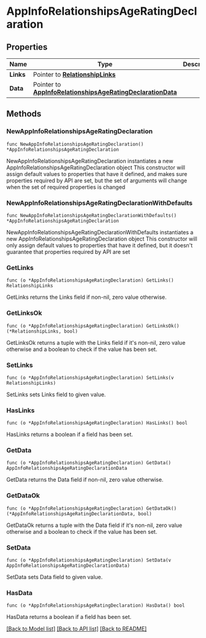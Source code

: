 # AppInfoRelationshipsAgeRatingDeclaration

## Properties

Name | Type | Description | Notes
------------ | ------------- | ------------- | -------------
**Links** | Pointer to [**RelationshipLinks**](RelationshipLinks.md) |  | [optional] 
**Data** | Pointer to [**AppInfoRelationshipsAgeRatingDeclarationData**](AppInfoRelationshipsAgeRatingDeclarationData.md) |  | [optional] 

## Methods

### NewAppInfoRelationshipsAgeRatingDeclaration

`func NewAppInfoRelationshipsAgeRatingDeclaration() *AppInfoRelationshipsAgeRatingDeclaration`

NewAppInfoRelationshipsAgeRatingDeclaration instantiates a new AppInfoRelationshipsAgeRatingDeclaration object
This constructor will assign default values to properties that have it defined,
and makes sure properties required by API are set, but the set of arguments
will change when the set of required properties is changed

### NewAppInfoRelationshipsAgeRatingDeclarationWithDefaults

`func NewAppInfoRelationshipsAgeRatingDeclarationWithDefaults() *AppInfoRelationshipsAgeRatingDeclaration`

NewAppInfoRelationshipsAgeRatingDeclarationWithDefaults instantiates a new AppInfoRelationshipsAgeRatingDeclaration object
This constructor will only assign default values to properties that have it defined,
but it doesn't guarantee that properties required by API are set

### GetLinks

`func (o *AppInfoRelationshipsAgeRatingDeclaration) GetLinks() RelationshipLinks`

GetLinks returns the Links field if non-nil, zero value otherwise.

### GetLinksOk

`func (o *AppInfoRelationshipsAgeRatingDeclaration) GetLinksOk() (*RelationshipLinks, bool)`

GetLinksOk returns a tuple with the Links field if it's non-nil, zero value otherwise
and a boolean to check if the value has been set.

### SetLinks

`func (o *AppInfoRelationshipsAgeRatingDeclaration) SetLinks(v RelationshipLinks)`

SetLinks sets Links field to given value.

### HasLinks

`func (o *AppInfoRelationshipsAgeRatingDeclaration) HasLinks() bool`

HasLinks returns a boolean if a field has been set.

### GetData

`func (o *AppInfoRelationshipsAgeRatingDeclaration) GetData() AppInfoRelationshipsAgeRatingDeclarationData`

GetData returns the Data field if non-nil, zero value otherwise.

### GetDataOk

`func (o *AppInfoRelationshipsAgeRatingDeclaration) GetDataOk() (*AppInfoRelationshipsAgeRatingDeclarationData, bool)`

GetDataOk returns a tuple with the Data field if it's non-nil, zero value otherwise
and a boolean to check if the value has been set.

### SetData

`func (o *AppInfoRelationshipsAgeRatingDeclaration) SetData(v AppInfoRelationshipsAgeRatingDeclarationData)`

SetData sets Data field to given value.

### HasData

`func (o *AppInfoRelationshipsAgeRatingDeclaration) HasData() bool`

HasData returns a boolean if a field has been set.


[[Back to Model list]](../README.md#documentation-for-models) [[Back to API list]](../README.md#documentation-for-api-endpoints) [[Back to README]](../README.md)


